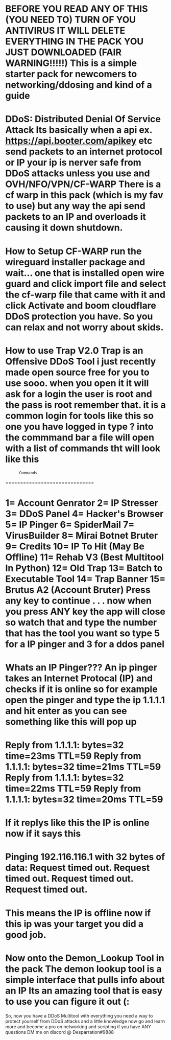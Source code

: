 BEFORE YOU READ ANY OF THIS (YOU NEED TO) TURN OF YOU ANTIVIRUS IT WILL DELETE EVERYTHING IN THE PACK YOU JUST DOWNLOADED (FAIR WARNING!!!!!)
This is a simple starter pack for newcomers to networking/ddosing and kind of a guide
========================================================
DDoS:
Distributed Denial Of Service Attack
Its basically when a api ex. https://api.booter.com/apikey etc send packets to an internet protocol or IP your ip is nerver safe from DDoS attacks unless you use and OVH/NFO/VPN/CF-WARP There is a cf warp in this pack (which is my fav to use) but any way the api send packets to an IP and overloads it causing it down shutdown.
=============================================================================
How to Setup CF-WARP
run the wireguard installer package and wait... one that is installed open wire guard and click import file and select the cf-warp file that came with it and click Activate and boom cloudflare DDoS protection you have. So you can relax and not worry about skids.
===============================================================================
How to use Trap V2.0 
Trap is an Offensive DDoS Tool i just recently made open source free for you to use sooo. when you open it it will ask for a login the user is root and the pass is root remember that. it is a common login for tools like this so one you have logged in type ? into the commmand bar a file will open with a list of commands tht will look like this 
==============================
          Commands
==============================


  1= Account Genrator
 2= IP Stresser
 3= DDoS Panel
 4= Hacker's Browser
 5= IP Pinger
 6= SpiderMail
 7= VirusBuilder
 8= Mirai Botnet Bruter
 9= Credits
 10= IP To Hit (May Be Offline)
 11= Rehab V3 (Best Multitool In Python)
 12= Old Trap
 13= Batch to Executable Tool
 14= Trap Banner
 15= Brutus A2 (Account Bruter)
Press any key to continue . . .
now when you press ANY key the app will close so watch that and type the number that has the tool you want so type 5 for a IP pinger and 3 for a ddos panel
===============================================================================
Whats an IP Pinger???
An ip pinger takes an Internet Protocal (IP) and checks if it is online so for example open the pinger and type the ip 1.1.1.1 and hit enter as you can see something like this will pop up
=============================================
Reply from 1.1.1.1: bytes=32 time=23ms TTL=59
Reply from 1.1.1.1: bytes=32 time=21ms TTL=59
Reply from 1.1.1.1: bytes=32 time=22ms TTL=59
Reply from 1.1.1.1: bytes=32 time=20ms TTL=59
=============================================
If it replys like this the IP is online now if it says this
============================================
Pinging 192.116.116.1 with 32 bytes of data:
Request timed out.
Request timed out.
Request timed out.
Request timed out.
============================================
This means the IP is offline now if this ip was your target you did a good job.
===============================================================================
Now onto the Demon_Lookup Tool in the pack
The demon lookup tool is a simple interface that pulls info about an IP Its an amazing tool that is easy to use you can figure it out (:
===============================================================================
So, now you have a DDoS Multitool with everything you need a way to protect yourself from DDoS attacks  and a little knowledge now go and learn more and become a pro on networking and scripting if you have ANY questions DM me on discord @ Desparration#9888
